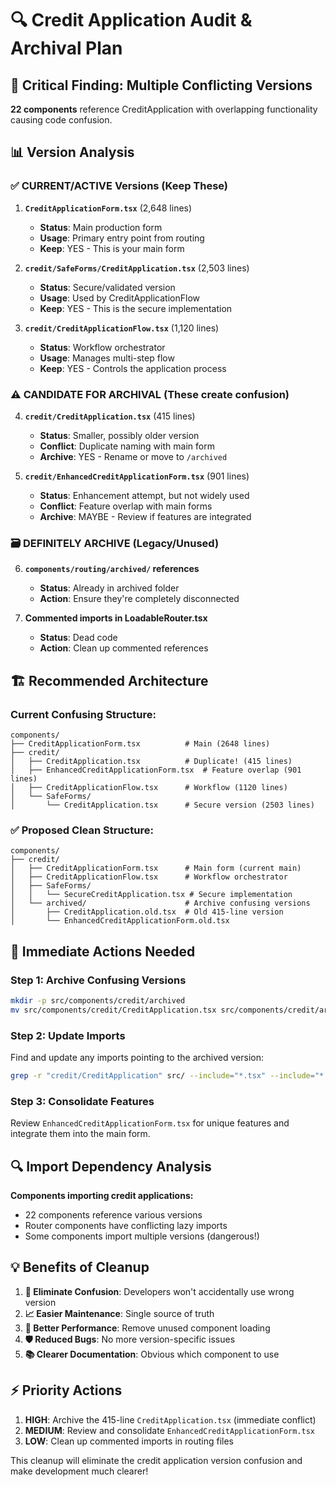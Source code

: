 # 🔍 Credit Application Audit & Archival Plan

## 🚨 **Critical Finding: Multiple Conflicting Versions**

**22 components** reference CreditApplication with overlapping functionality causing code confusion.

## 📊 **Version Analysis**

### **✅ CURRENT/ACTIVE Versions (Keep These)**

1. **`CreditApplicationForm.tsx`** (2,648 lines)

   - **Status**: Main production form
   - **Usage**: Primary entry point from routing
   - **Keep**: YES - This is your main form

2. **`credit/SafeForms/CreditApplication.tsx`** (2,503 lines)

   - **Status**: Secure/validated version
   - **Usage**: Used by CreditApplicationFlow
   - **Keep**: YES - This is the secure implementation

3. **`credit/CreditApplicationFlow.tsx`** (1,120 lines)
   - **Status**: Workflow orchestrator
   - **Usage**: Manages multi-step flow
   - **Keep**: YES - Controls the application process

### **⚠️ CANDIDATE FOR ARCHIVAL (These create confusion)**

4. **`credit/CreditApplication.tsx`** (415 lines)

   - **Status**: Smaller, possibly older version
   - **Conflict**: Duplicate naming with main form
   - **Archive**: YES - Rename or move to `/archived`

5. **`credit/EnhancedCreditApplicationForm.tsx`** (901 lines)
   - **Status**: Enhancement attempt, but not widely used
   - **Conflict**: Feature overlap with main forms
   - **Archive**: MAYBE - Review if features are integrated

### **🗃️ DEFINITELY ARCHIVE (Legacy/Unused)**

6. **`components/routing/archived/` references**

   - **Status**: Already in archived folder
   - **Action**: Ensure they're completely disconnected

7. **Commented imports in LoadableRouter.tsx**
   - **Status**: Dead code
   - **Action**: Clean up commented references

## 🏗️ **Recommended Architecture**

### **Current Confusing Structure:**

```
components/
├── CreditApplicationForm.tsx          # Main (2648 lines)
├── credit/
│   ├── CreditApplication.tsx          # Duplicate! (415 lines)
│   ├── EnhancedCreditApplicationForm.tsx  # Feature overlap (901 lines)
│   ├── CreditApplicationFlow.tsx      # Workflow (1120 lines)
│   └── SafeForms/
│       └── CreditApplication.tsx      # Secure version (2503 lines)
```

### **✅ Proposed Clean Structure:**

```
components/
├── credit/
│   ├── CreditApplicationForm.tsx      # Main form (current main)
│   ├── CreditApplicationFlow.tsx      # Workflow orchestrator
│   ├── SafeForms/
│   │   └── SecureCreditApplication.tsx # Secure implementation
│   └── archived/                      # Archive confusing versions
│       ├── CreditApplication.old.tsx  # Old 415-line version
│       └── EnhancedCreditApplicationForm.old.tsx
```

## 🎯 **Immediate Actions Needed**

### **Step 1: Archive Confusing Versions**

```bash
mkdir -p src/components/credit/archived
mv src/components/credit/CreditApplication.tsx src/components/credit/archived/CreditApplication.legacy.tsx
```

### **Step 2: Update Imports**

Find and update any imports pointing to the archived version:

```bash
grep -r "credit/CreditApplication" src/ --include="*.tsx" --include="*.ts"
```

### **Step 3: Consolidate Features**

Review `EnhancedCreditApplicationForm.tsx` for unique features and integrate them into the main form.

## 🔍 **Import Dependency Analysis**

**Components importing credit applications:**

- 22 components reference various versions
- Router components have conflicting lazy imports
- Some components import multiple versions (dangerous!)

## 💡 **Benefits of Cleanup**

1. **🧹 Eliminate Confusion**: Developers won't accidentally use wrong version
2. **📈 Easier Maintenance**: Single source of truth
3. **🚀 Better Performance**: Remove unused component loading
4. **🛡️ Reduced Bugs**: No more version-specific issues
5. **📚 Clearer Documentation**: Obvious which component to use

## ⚡ **Priority Actions**

1. **HIGH**: Archive the 415-line `CreditApplication.tsx` (immediate conflict)
2. **MEDIUM**: Review and consolidate `EnhancedCreditApplicationForm.tsx`
3. **LOW**: Clean up commented imports in routing files

This cleanup will eliminate the credit application version confusion and make development much clearer!
